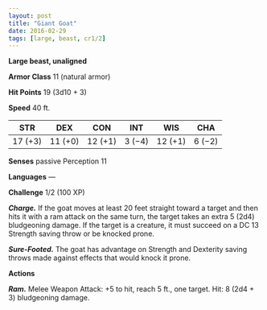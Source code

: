 ```yaml
---
layout: post
title: "Giant Goat"
date: 2016-02-29
tags: [large, beast, cr1/2]
---
```


**Large beast, unaligned**

**Armor Class** 11 (natural armor)

**Hit Points** 19 (3d10 + 3)

**Speed** 40 ft.

|   STR   |   DEX   |   CON   |   INT   |   WIS   |   CHA   |
|:-----:|:-----:|:-----:|:-----:|:-----:|:-----:|
| 17 (+3) | 11 (+0) | 12 (+1) | 3 (−4) | 12 (+1) | 6 (−2) |

**Senses** passive Perception 11 

**Languages** — 

**Challenge** 1/2 (100 XP)

***Charge.*** If the goat moves at least 20 feet straight toward a target and then hits it with a ram attack on the same turn, the target takes an extra 5 (2d4) bludgeoning damage. If the target is a creature, it must succeed on a DC 13 Strength saving throw or be knocked prone. 

***Sure-Footed.*** The goat has advantage on Strength and Dexterity saving throws made against effects that would knock it prone. 

**Actions** 

***Ram.*** Melee Weapon Attack: +5 to hit, reach 5 ft., one target. Hit: 8 (2d4 + 3) bludgeoning damage.